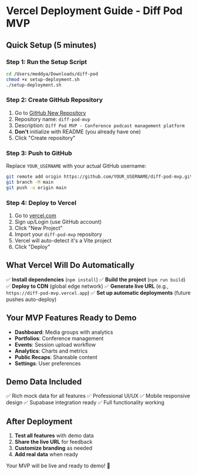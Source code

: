 # Vercel Deployment Guide - Diff Pod MVP

## Quick Setup (5 minutes)

### Step 1: Run the Setup Script
```bash
cd /Users/meddya/Downloads/diff-pod
chmod +x setup-deployment.sh
./setup-deployment.sh
```

### Step 2: Create GitHub Repository
1. Go to [GitHub New Repository](https://github.com/new)
2. Repository name: `diff-pod-mvp`
3. Description: `Diff Pod MVP - Conference podcast management platform`
4. **Don't** initialize with README (you already have one)
5. Click "Create repository"

### Step 3: Push to GitHub
Replace `YOUR_USERNAME` with your actual GitHub username:
```bash
git remote add origin https://github.com/YOUR_USERNAME/diff-pod-mvp.git
git branch -M main
git push -u origin main
```

### Step 4: Deploy to Vercel
1. Go to [vercel.com](https://vercel.com)
2. Sign up/Login (use GitHub account)
3. Click "New Project"
4. Import your `diff-pod-mvp` repository
5. Vercel will auto-detect it's a Vite project
6. Click "Deploy"

## What Vercel Will Do Automatically

✅ **Install dependencies** (`npm install`)
✅ **Build the project** (`npm run build`)
✅ **Deploy to CDN** (global edge network)
✅ **Generate live URL** (e.g., `https://diff-pod-mvp.vercel.app`)
✅ **Set up automatic deployments** (future pushes auto-deploy)

## Your MVP Features Ready to Demo

- **Dashboard**: Media groups with analytics
- **Portfolios**: Conference management
- **Events**: Session upload workflow
- **Analytics**: Charts and metrics
- **Public Recaps**: Shareable content
- **Settings**: User preferences

## Demo Data Included

✅ Rich mock data for all features
✅ Professional UI/UX
✅ Mobile responsive design
✅ Supabase integration ready
✅ Full functionality working

## After Deployment

1. **Test all features** with demo data
2. **Share the live URL** for feedback
3. **Customize branding** as needed
4. **Add real data** when ready

Your MVP will be live and ready to demo! 🚀 